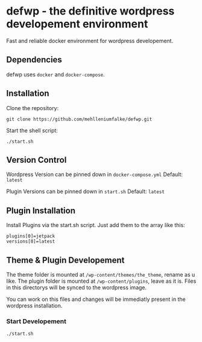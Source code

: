 # defwp - the definitive wordpress developement environment
Fast and reliable docker environment for wordpress developement.

## Dependencies
defwp uses `docker` and `docker-compose`.

## Installation
Clone the repository:
```
git clone https://github.com/mehlleniumfalke/defwp.git
```

Start the shell script:
```
./start.sh
```

## Version Control
Wordpress Version can be pinned down in `docker-compose.yml`
Default: `latest`

Plugin Versions can be pinned down in `start.sh`
Default: `latest`

## Plugin Installation
Install Plugins via the start.sh script. Just add them to the array like this:
```
plugins[0]=jetpack
versions[0]=latest
```

## Theme & Plugin Developement

The theme folder is mounted at `/wp-content/themes/the_theme`, rename as u like.
The plugin folder is mounted at `/wp-content/plugins`, leave as it is.
Files in this directorys will be synced to the wordpress image. 

You can work on this files and changes will be immediatly present in the wordpress installation.

### Start Developement
```
./start.sh
```
